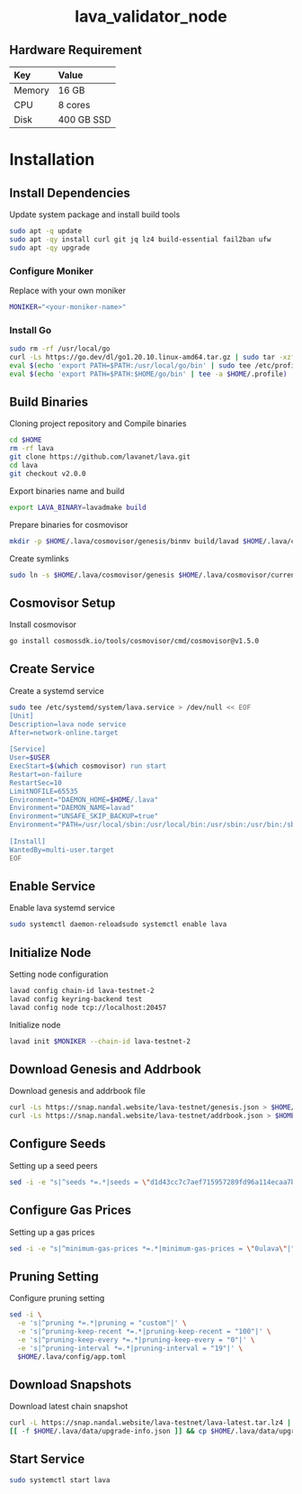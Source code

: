 <h1 align=center>lava_validator_node</h1>

## Hardware Requirement
|Key|Value|
|:--|:----|
|Memory|16 GB|
|CPU|8 cores|
|Disk|400 GB SSD|

# Installation
## Install Dependencies

Update system package and install build tools

```bash
sudo apt -q update
sudo apt -qy install curl git jq lz4 build-essential fail2ban ufw
sudo apt -qy upgrade
```

### Configure Moniker

Replace <your-moniker-name> with your own moniker

```bash
MONIKER="<your-moniker-name>"
```

### Install Go

```bash
sudo rm -rf /usr/local/go
curl -Ls https://go.dev/dl/go1.20.10.linux-amd64.tar.gz | sudo tar -xzf - -C /usr/local
eval $(echo 'export PATH=$PATH:/usr/local/go/bin' | sudo tee /etc/profile.d/golang.sh)
eval $(echo 'export PATH=$PATH:$HOME/go/bin' | tee -a $HOME/.profile)
```

## **Build Binaries**

Cloning project repository and Compile binaries

```bash
cd $HOME
rm -rf lava
git clone https://github.com/lavanet/lava.git
cd lava
git checkout v2.0.0
```

Export binaries name and build

```bash
export LAVA_BINARY=lavadmake build
```

Prepare binaries for cosmovisor

```bash
mkdir -p $HOME/.lava/cosmovisor/genesis/binmv build/lavad $HOME/.lava/cosmovisor/genesis/bin/rm -rf build
```

Create symlinks

```bash
sudo ln -s $HOME/.lava/cosmovisor/genesis $HOME/.lava/cosmovisor/current -fsudo ln -s $HOME/.lava/cosmovisor/current/bin/lavad /usr/local/bin/lavad -f
```

## Cosmovisor Setup

Install cosmovisor

```bash
go install cosmossdk.io/tools/cosmovisor/cmd/cosmovisor@v1.5.0
```

## Create Service

Create a systemd service

```bash
sudo tee /etc/systemd/system/lava.service > /dev/null << EOF
[Unit]
Description=lava node service
After=network-online.target
 
[Service]
User=$USER
ExecStart=$(which cosmovisor) run start
Restart=on-failure
RestartSec=10
LimitNOFILE=65535
Environment="DAEMON_HOME=$HOME/.lava"
Environment="DAEMON_NAME=lavad"
Environment="UNSAFE_SKIP_BACKUP=true"
Environment="PATH=/usr/local/sbin:/usr/local/bin:/usr/sbin:/usr/bin:/sbin:/bin:/usr/games:/usr/local/games:/snap/bin:$HOME/.lava/cosmovisor/current/bin"
 
[Install]
WantedBy=multi-user.target
EOF
```

## Enable Service

Enable lava systemd service

```bash
sudo systemctl daemon-reloadsudo systemctl enable lava
```

## Initialize Node

Setting node configuration

```bash
lavad config chain-id lava-testnet-2
lavad config keyring-backend test
lavad config node tcp://localhost:20457
```

Initialize node

```bash
lavad init $MONIKER --chain-id lava-testnet-2
```

## Download Genesis and Addrbook

Download genesis and addrbook file

```bash
curl -Ls https://snap.nandal.website/lava-testnet/genesis.json > $HOME/.lava/config/genesis.json
curl -Ls https://snap.nandal.website/lava-testnet/addrbook.json > $HOME/.lava/config/addrbook.json
```

## Configure Seeds

Setting up a seed peers

```bash
sed -i -e "s|^seeds *=.*|seeds = \"d1d43cc7c7aef715957289fd96a114ecaa7ba756@testnet-seeds.nandal.website:20410\"|" $HOME/.lava/config/config.toml
```

## Configure Gas Prices

Setting up a gas prices

```bash
sed -i -e "s|^minimum-gas-prices *=.*|minimum-gas-prices = \"0ulava\"|" $HOME/.lava/config/app.toml
```

## Pruning Setting

Configure pruning setting

```bash
sed -i \
  -e 's|^pruning *=.*|pruning = "custom"|' \
  -e 's|^pruning-keep-recent *=.*|pruning-keep-recent = "100"|' \
  -e 's|^pruning-keep-every *=.*|pruning-keep-every = "0"|' \
  -e 's|^pruning-interval *=.*|pruning-interval = "19"|' \
  $HOME/.lava/config/app.toml
```

## Download Snapshots

Download latest chain snapshot

```bash
curl -L https://snap.nandal.website/lava-testnet/lava-latest.tar.lz4 | tar -Ilz4 -xf - -C $HOME/.lava
[[ -f $HOME/.lava/data/upgrade-info.json ]] && cp $HOME/.lava/data/upgrade-info.json $HOME/.lava/cosmovisor/genesis/upgrade-info.json
```

## Start Service

```bash
sudo systemctl start lava
```
